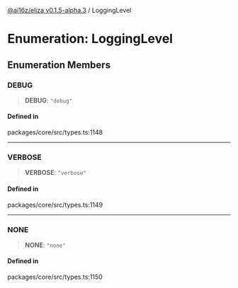 [@ai16z/eliza v0.1.5-alpha.3](../index.md) / LoggingLevel

# Enumeration: LoggingLevel

## Enumeration Members

### DEBUG

> **DEBUG**: `"debug"`

#### Defined in

packages/core/src/types.ts:1148

***

### VERBOSE

> **VERBOSE**: `"verbose"`

#### Defined in

packages/core/src/types.ts:1149

***

### NONE

> **NONE**: `"none"`

#### Defined in

packages/core/src/types.ts:1150
